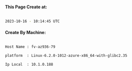 
   
#### This Page Create at:

```bash

2023-10-16 - 10:14:45 UTC

```

#### Create By Machine:

```bash

Host Name : fv-az936-79

platform  : Linux-6.2.0-1012-azure-x86_64-with-glibc2.35

Ip Local  : 10.1.0.188

```

